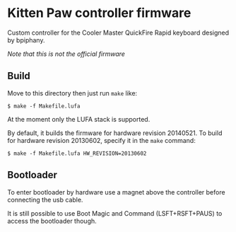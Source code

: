 Kitten Paw controller firmware
======================
Custom controller for the Cooler Master QuickFire Rapid keyboard designed by bpiphany.

*Note that this is not the official firmware*

Build
-----
Move to this directory then just run `make` like:

    $ make -f Makefile.lufa

At the moment only the LUFA stack is supported.

By default, it builds the firmware for hardware revision 20140521. To build for hardware revision 20130602, specify it in the `make` command:

    $ make -f Makefile.lufa HW_REVISION=20130602

Bootloader
---------
To enter bootloader by hardware use a magnet above the controller before connecting the usb cable.

It is still possible to use Boot Magic and Command (LSFT+RSFT+PAUS) to access the bootloader though.
